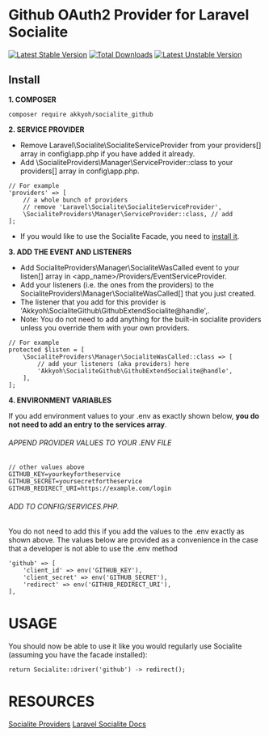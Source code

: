 # Github OAuth2 Provider for Laravel Socialite

[![Latest Stable Version](https://poser.pugx.org/akkyoh/socialite_github/v/stable.svg)](https://packagist.org/packages/akkyoh/socialite_github)
[![Total Downloads](https://poser.pugx.org/akkyoh/socialite_github/downloads.svg)](https://packagist.org/packages/akkyoh/socialite_github)
[![Latest Unstable Version](https://poser.pugx.org/akkyoh/socialite_github/v/unstable.svg)](https://packagist.org/packages/akkyoh/socialite_github)

## Install

**1. COMPOSER**
```
composer require akkyoh/socialite_github
```

**2. SERVICE PROVIDER**
- Remove Laravel\Socialite\SocialiteServiceProvider from your providers[] array in config\app.php if you have added it already.
- Add \SocialiteProviders\Manager\ServiceProvider::class to your providers[] array in config\app.php.
```
// For example
'providers' => [
    // a whole bunch of providers
    // remove 'Laravel\Socialite\SocialiteServiceProvider',
    \SocialiteProviders\Manager\ServiceProvider::class, // add
];
```
- If you would like to use the Socialite Facade, you need to [install it](https://laravel.com/docs/5.0/authentication#social-authentication).

**3. ADD THE EVENT AND LISTENERS**
- Add SocialiteProviders\Manager\SocialiteWasCalled event to your listen[] array in <app_name>/Providers/EventServiceProvider.
- Add your listeners (i.e. the ones from the providers) to the SocialiteProviders\Manager\SocialiteWasCalled[] that you just created.
- The listener that you add for this provider is 'Akkyoh\SocialiteGithub\GithubExtendSocialite@handle',.
- Note: You do not need to add anything for the built-in socialite providers unless you override them with your own providers.
```
// For example
protected $listen = [
    \SocialiteProviders\Manager\SocialiteWasCalled::class => [
        // add your listeners (aka providers) here
        'Akkyoh\SocialiteGithub\GithubExtendSocialite@handle',
    ],
];
```

**4. ENVIRONMENT VARIABLES**

If you add environment values to your .env as exactly shown below, **you do not need to add an entry to the services array**.

###### APPEND PROVIDER VALUES TO YOUR .ENV FILE

```
// other values above
GITHUB_KEY=yourkeyfortheservice
GITHUB_SECRET=yoursecretfortheservice
GITHUB_REDIRECT_URI=https://example.com/login
```

###### ADD TO CONFIG/SERVICES.PHP.

You do not need to add this if you add the values to the .env exactly as shown above. The values below are provided as a convenience in the case that a developer is not able to use the .env method

```
'github' => [
    'client_id' => env('GITHUB_KEY'),
    'client_secret' => env('GITHUB_SECRET'),
    'redirect' => env('GITHUB_REDIRECT_URI'),
],
```

# USAGE

You should now be able to use it like you would regularly use Socialite (assuming you have the facade installed):

```
return Socialite::driver('github') -> redirect();
```

# RESOURCES

[Socialite Providers](http://socialiteproviders.github.io/)
[Laravel Socialite Docs](https://github.com/laravel/socialite)